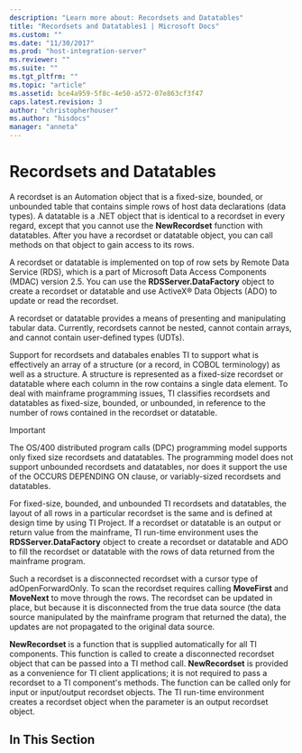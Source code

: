 ```yaml
---
description: "Learn more about: Recordsets and Datatables"
title: "Recordsets and Datatables1 | Microsoft Docs"
ms.custom: ""
ms.date: "11/30/2017"
ms.prod: "host-integration-server"
ms.reviewer: ""
ms.suite: ""
ms.tgt_pltfrm: ""
ms.topic: "article"
ms.assetid: bce4a959-5f8c-4e50-a572-07e863cf3f47
caps.latest.revision: 3
author: "christopherhouser"
ms.author: "hisdocs"
manager: "anneta"
---
```

# Recordsets and Datatables
A recordset is an Automation object that is a fixed-size, bounded, or unbounded table that contains simple rows of host data declarations (data types). A datatable is a .NET object that is identical to a recordset in every regard, except that you cannot use the **NewRecordset** function with datatables. After you have a recordset or datatable object, you can call methods on that object to gain access to its rows.  
  
 A recordset or datatable is implemented on top of row sets by Remote Data Service (RDS), which is a part of Microsoft Data Access Components (MDAC) version 2.5. You can use the **RDSServer.DataFactory** object to create a recordset or datatable and use ActiveX® Data Objects (ADO) to update or read the recordset.  
  
 A recordset or datatable provides a means of presenting and manipulating tabular data. Currently, recordsets cannot be nested, cannot contain arrays, and cannot contain user-defined types (UDTs).  
  
 Support for recordsets and databales enables TI to support what is effectively an array of a structure (or a record, in COBOL terminology) as well as a structure. A structure is represented as a fixed-size recordset or datatable where each column in the row contains a single data element. To deal with mainframe programming issues, TI classifies recordsets and datatables as fixed-size, bounded, or unbounded, in reference to the number of rows contained in the recordset or datatable.  
  
> [!IMPORTANT]
>  The OS/400 distributed program calls (DPC) programming model supports only fixed size recordsets and datatables. The programming model does not support unbounded recordsets and datatables, nor does it support the use of the OCCURS DEPENDING ON clause, or variably-sized recordsets and datatables.  
  
 For fixed-size, bounded, and unbounded TI recordsets and datatables, the layout of all rows in a particular recordset is the same and is defined at design time by using TI Project. If a recordset or datatable is an output or return value from the mainframe, TI run-time environment uses the **RDSServer.DataFactory** object to create a recordset or datatable and ADO to fill the recordset or datatable with the rows of data returned from the mainframe program.  
  
 Such a recordset is a disconnected recordset with a cursor type of adOpenForwardOnly. To scan the recordset requires calling **MoveFirst** and **MoveNext** to move through the rows. The recordset can be updated in place, but because it is disconnected from the true data source (the data source manipulated by the mainframe program that returned the data), the updates are not propagated to the original data source.  
  
 **NewRecordset** is a function that is supplied automatically for all TI components. This function is called to create a disconnected recordset object that can be passed into a TI method call. **NewRecordset** is provided as a convenience for TI client applications; it is not required to pass a recordset to a TI component's methods. The function can be called only for input or input/output recordset objects. The TI run-time environment creates a recordset object when the parameter is an output recordset object.  
  
## In This Section
